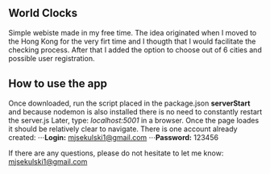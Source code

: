 ## World Clocks
Simple webiste made in my free time.
The idea originated when I moved to the Hong Kong for the very firt time and I thougth that I would facilitate the checking process. After that I added the option to choose out of 6 cities and possible user registration. 

## How to use the app
Once downloaded, run the script placed in the package.json **serverStart** and because nodemon is also installed there is no need to constantly restart the server.js
Later, type: _localhost:5001_ in a browser.
Once the page loades it should be relatively clear to navigate.
There is one account already created:
⋅⋅⋅**Login:** mjsekulski1@gmail.com
⋅⋅⋅**Password:** 123456

If there are any questions, please do not hesitate to let me know:
mjsekulski1@gmail.com